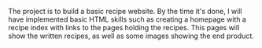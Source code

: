 The project is to build a basic recipe website.
By the time it's done, I will have implemented basic HTML skills such as creating a homepage with a recipe index with links to the pages holding the recipes. This pages will show the written recipes, as well as some images showing the end product.
